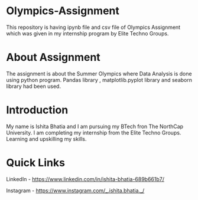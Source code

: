 # Olympics-Assignment
This repository is having ipynb file and csv file of Olympics Assignment which was given in my internship program by Elite Techno Groups.
# About Assignment
The assignment is about the Summer Olympics where Data Analysis is done using python program. Pandas library , matplotlib.pyplot library and seaborn library had been used.
# Introduction
My name is Ishita Bhatia and I am pursuing my BTech fron The NorthCap University. I am completing my internship from the Elite Techno Groups. Learning and upskilling my skills.
# Quick Links
LinkedIn - https://www.linkedin.com/in/ishita-bhatia-689b661b7/

Instagram - https://www.instagram.com/_.ishita.bhatia._/
